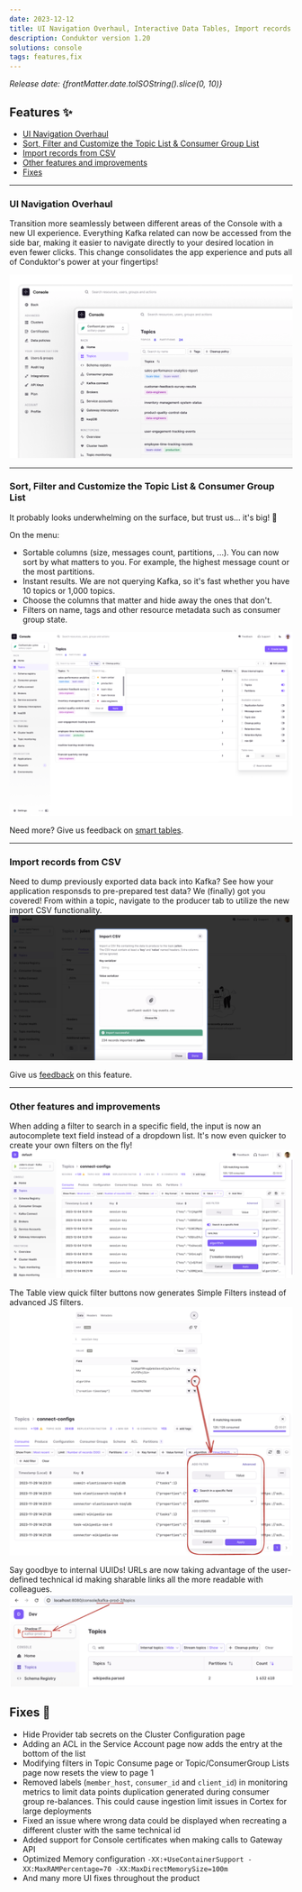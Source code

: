 ```yaml
---
date: 2023-12-12
title: UI Navigation Overhaul, Interactive Data Tables, Import records from CSV
description: Conduktor version 1.20
solutions: console
tags: features,fix
---
```


*Release date: {frontMatter.date.toISOString().slice(0, 10)}*

## Features ✨

- [UI Navigation Overhaul](#ui-navigation-overhaul)
- [Sort, Filter and Customize the Topic List & Consumer Group List](#sort-filter-and-customize-the-topic-list-consumer-group-list)
- [Import records from CSV](#import-records-from-csv)
- [Other features and improvements](#other-features-and-improvements)
- [Fixes](#fixes)

---

### UI Navigation Overhaul

Transition more seamlessly between different areas of the Console with a new UI experience. Everything Kafka related can now be accessed from the side bar, making it easier to navigate directly to your desired location in even fewer clicks. This change consolidates the app experience and puts all of Conduktor's power at your fingertips!

![New navigation](/images/changelog/platform/v20/new-navigation.png)

---

### Sort, Filter and Customize the Topic List & Consumer Group List

It probably looks underwhelming on the surface, but trust us... it's big! 🚀

On the menu:
- Sortable columns (size, messages count, partitions, ...). You can now sort by what matters to you. For example, the highest message count or the most partitions.
- Instant results. We are not querying Kafka, so it's fast whether you have 10 topics or 1,000 topics.
- Choose the columns that matter and hide away the ones that don't.
- Filters on name, tags and other resource metadata such as consumer group state.

![Topic List](/images/changelog/platform/v20/topic-list.png)

Need more? Give us feedback on [smart tables](https://product.conduktor.help/c/86-console-smart-tables).

---

### Import records from CSV

Need to dump previously exported data back into Kafka? See how your application responsds to pre-prepared test data? We (finally) got you covered! From within a topic, navigate to the producer tab to utilize the new import CSV functionality. 
![Import CSV](/images/changelog/platform/v20/import-csv.png)

Give us [feedback](https://product.conduktor.help/c/118-import-records-from-csv) on this feature.

---

### Other features and improvements

When adding a filter to search in a specific field, the input is now an autocomplete text field instead of a dropdown list. It's now even quicker to create your own filters on the fly!  
![Autocomplete](/images/changelog/platform/v20/autocomplete.png)

The Table view quick filter buttons now generates Simple Filters instead of advanced JS filters.  
![Table Filter](/images/changelog/platform/v20/table-filters.png)

Say goodbye to internal UUIDs! URLs are now taking advantage of the user-defined technical id making sharable links all the more readable with colleagues.  
![Technical ID](/images/changelog/platform/v20/technical-id.png)

## Fixes 🔨

- Hide Provider tab secrets on the Cluster Configuration page
- Adding an ACL in the Service Account page now adds the entry at the bottom of the list
- Modifying filters in Topic Consume page or Topic/ConsumerGroup Lists page now resets the view to page 1
- Removed labels (`member_host`, `consumer_id` and `client_id`) in monitoring metrics to limit data points duplication generated during consumer group re-balances. This could cause ingestion limit issues in Cortex for large deployments
- Fixed an issue where wrong data could be displayed when recreating a different cluster with the same technical id
- Added support for Console certificates when making calls to Gateway API
- Optimized Memory configuration `-XX:+UseContainerSupport -XX:MaxRAMPercentage=70 -XX:MaxDirectMemorySize=100m`
- And many more UI fixes throughout the product
